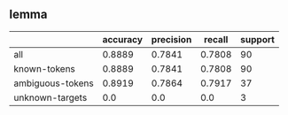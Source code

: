 
## lemma

|                  | accuracy | precision | recall | support |
|------------------|----------|-----------|--------|---------|
| all              | 0.8889   | 0.7841    | 0.7808 | 90      |
| known-tokens     | 0.8889   | 0.7841    | 0.7808 | 90      |
| ambiguous-tokens | 0.8919   | 0.7864    | 0.7917 | 37      |
| unknown-targets  | 0.0      | 0.0       | 0.0    | 3       |

